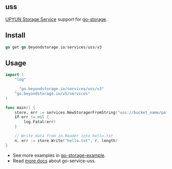 ## uss

[UPYUN Storage Service](https://www.upyun.com/products/file-storage) support for [go-storage](https://github.com/beyondstorage/go-storage).

## Install

```go
go get go.beyondstorage.io/services/uss/v3
```

## Usage

```go
import (
	"log"

	_ "go.beyondstorage.io/services/uss/v3"
	"go.beyondstorage.io/v5/services"
)

func main() {
	store, err := services.NewStoragerFromString("uss://bucket_name/path/to/workdir?credential=hmac:<operator>:<password>&endpoint=https:<domain>")
	if err != nil {
		log.Fatal(err)
	}

	// Write data from io.Reader into hello.txt
	n, err := store.Write("hello.txt", r, length)
}
```

- See more examples in [go-storage-example](https://github.com/beyondstorage/go-storage-example).
- Read [more docs](https://beyondstorage.io/docs/go-storage/services/uss) about go-service-uss.
